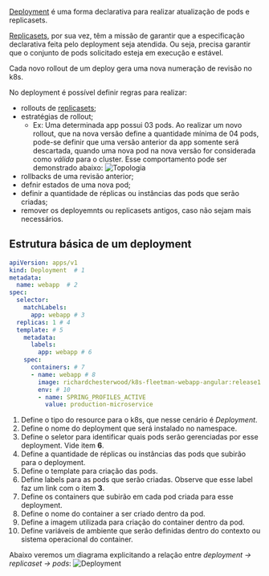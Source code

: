 [Deployment](https://kubernetes.io/docs/concepts/workloads/controllers/deployment/) é uma forma declarativa para realizar atualização de pods e replicasets.

[Replicasets](https://kubernetes.io/docs/concepts/workloads/controllers/replicaset/), por sua vez, têm a missão de garantir que a especificação declarativa feita pelo deployment seja atendida.
Ou seja, precisa garantir que o conjunto de pods solicitado esteja em execução e estável.

Cada novo rollout de um deploy gera uma nova numeração de revisão no k8s.

No deployment é possível definir regras para realizar:
- rollouts de [replicasets](https://kubernetes.io/docs/concepts/workloads/controllers/replicaset/);
- estratégias de rollout;
  - Ex: Uma determinada app possui 03 pods.
    Ao realizar um novo rollout, que na nova versão define a quantidade mínima de 04 pods, pode-se definir que uma versão anterior da app somente será descartada, quando uma nova pod na nova versão for considerada como *válida* para o cluster. Esse comportamento pode ser demonstrado abaixo: 
    ![Topologia](/wandersondias/scenarios/kubernetes-part1/assets/deployment-rollout-strategy.png)
- rollbacks de uma revisão anterior;
- defnir estados de uma nova pod;
- definir a quantidade de réplicas ou instâncias das pods que serão criadas;
- remover os deployemnts ou replicasets antigos, caso não sejam mais necessários.

## Estrutura básica de um deployment

```yaml
apiVersion: apps/v1
kind: Deployment  # 1
metadata:
  name: webapp  # 2
spec:
  selector:
    matchLabels:
      app: webapp # 3
  replicas: 1 # 4
  template: # 5
    metadata:
      labels:
        app: webapp # 6
    spec:
      containers: # 7
      - name: webapp # 8
        image: richardchesterwood/k8s-fleetman-webapp-angular:release1 # 9
        env: # 10
        - name: SPRING_PROFILES_ACTIVE
          value: production-microservice
```

1. Define o tipo do resource para o k8s, que nesse cenário é *Deployment*.
2. Define o nome do deployment que será instalado no namespace.
3. Define o seletor para identificar quais pods serão gerenciadas por esse deployment. Vide item **6**.
4. Define a quantidade de réplicas ou instâncias das pods que subirão para o deployment.
5. Define o template para criação das pods.
6. Define labels para as pods que serão criadas. Observe que esse label faz um link com o item **3**.
7. Define os containers que subirão em cada pod criada para esse deployment.
8. Define o nome do container a ser criado dentro da pod.
9. Define a imagem utilizada para criação do container dentro da pod.
10. Define variáveis de ambiente que serão definidas dentro do contexto ou sistema operacional do container.

Abaixo veremos um diagrama explicitando a relação entre *deployment -> replicaset -> pods*:
![Deployment](/wandersondias/scenarios/kubernetes-part1/assets/deployment-detail.png)
